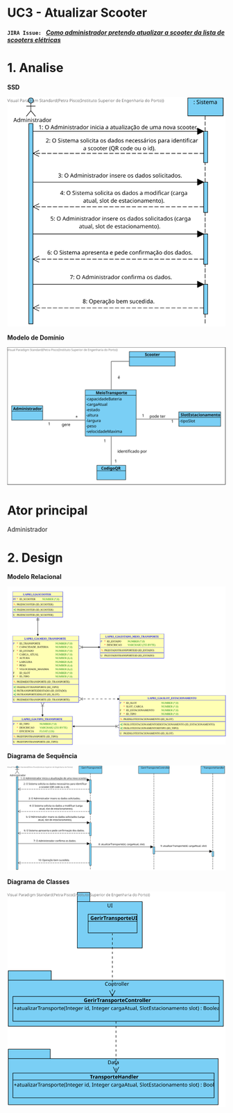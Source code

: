 # **UC3 - Atualizar Scooter**


#### `JIRA Issue: ` [_Como administrador pretendo atualizar a scooter da lista de scooters elétricas_](https://jira.dei.isep.ipp.pt/browse/LAP3AP5-22)
# **1. Analise**


**SSD**

![UC3_SSD.svg](UC3_SSD.svg)

**Modelo de Domínio**

![UC3_MD.svg](UC3_MD.svg)

# **Ator principal**

Administrador

# **2. Design**


**Modelo Relacional**

![UC3_MER.svg](UC3_MER.svg)

**Diagrama de Sequência**

![UC3_SD.svg](UC3_SD.svg)

**Diagrama de Classes** 

![UC3_CD.svg](UC3_CD.svg)